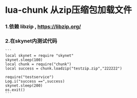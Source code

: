 # lua-chunk 从zip压缩包加载文件
### 1.依赖 libzip , https://libzip.org/
### 2.在skynet内测试代码
    ```
    local skynet = require "skynet"
    skynet.sleep(100)
    local chunk = require("chunk")
    local success = chunk.loadzip("testzip.zip","222222")

    require("testservice")
    Log.i("success ==",success)
    skynet.sleep(200)
    os.exit()
    ```
